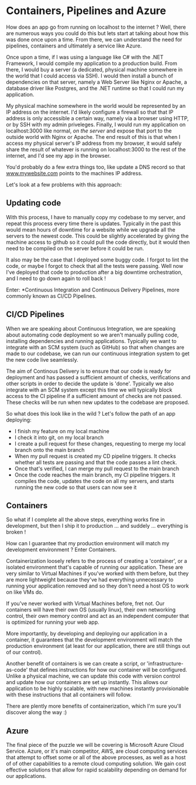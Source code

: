 # Containers, Pipelines and Azure

How does an app go from running on localhost to the internet ? Well, there are numerous ways you could do this but lets start at talking about how this was done once upon a time. From there, we can understand the need for pipelines, containers and ultimately a service like Azure.

Once upon a time, if I was using a language like C# with the .NET Framework, I would compile my application to a production build. From there, I would buy a server (a dedicated, physical machine somewhere in the world that I could access via SSH). I would then install a bunch of dependencies on that server, namely a Web Server like Nginx or Apache, a database driver like Postgres, and the .NET runtime so that I could run my application. 

My physical machine somewhere in the world would be represented by an IP address on the internet. I'd likely configure a firewall so that that IP address is only accessible a certain way, namely via a browser using HTTP, or by SSH with my admin priveleges. Finally, I would run my application on localhost:3000 like normal, *on the server* and expose that port to the outside world with Nginx or Apache. The end result of this is that when I access my physical server's IP address from my browser, it would safely share the result of whatever is running on localhost:3000 to the rest of the internet, and I'd see my app in the browser. 

You'd probably do a few extra things too, like update a DNS record so that www.mywebsite.com points to the machines IP address. 

Let's look at a few problems with this approach:

## Updating code

With this process, I have to manually copy my codebase to my server, and repeat this process every time there is updates. Typically in the past this would mean hours of downtime for a website while we upgrade all the servers to the newest code. This could be slightly accelerated by giving the machine access to github so it could pull the code directly, but it would then need to be compiled on the server before it could be run. 

It also may be the case that I deployed some buggy code. I forgot to lint the code, or maybe I forgot to check that all the tests were passing. Well now I've deployed that code to production after a big downtime orchestration, and I need to go down again to roll back !

Enter: *Continuous Integration and Continuous Delivery Pipelines, more commonly known as CI/CD Pipelines.

## CI/CD Pipelines

When we are speaking about Continuous Integration, we are speaking about automating code deployment so we aren't manually pulling code, installing dependencies and running applications. Typically we want to integrate with an SCM system (such as GitHub) so that when changes are made to our codebase, we can run our continuous integration system to get the new code live seamlessly.

The aim of Continous Delivery is to ensure that our code is ready for deployment and has passed a sufficient amount of checks, verifications and other scripts in order to decide the update is 'done'. Typically we also integrate with an SCM system except this time we will typically block access to the CI pipeline if a sufficient amount of checks are not passed. These checks will be run when new updates to the codebase are proposed.

So what does this look like in the wild ? Let's follow the path of an app deploying:

- I finish my feature on my local machine
- I check it into git, on my local branch
- I create a pull request for these changes, requesting to merge my local branch onto the main branch
- When my pull request is created my CD pipeline triggers. It checks whether all tests are passing and that the code passes a lint check.
- Once that's verified, I can merge my pull request to the main branch
- Once the code reaches the main branch, my CI pipeline triggers. It compiles the code, updates the code on all my servers, and starts running the new code so that users can now see it

## Containers

So what if I complete all the above steps, everything works fine in development, but then I ship it to production ... and suddely ... everything is broken !

How can I guarantee that my production environment will match my development environment ? Enter Containers. 

Containerization loosely refers to the process of creating a 'container', or a isolated environment that's capable of running our application. These are very similar to Virtual Machines if you've worked with them before, but they are more lightweight because they've had everything unnecessary to running your application removed and so they don't need a host OS to work on like VMs do.

If you've never worked with Virtual Machines before, fret not. Our containers will have their own OS (usually linux), their own networking control, their own memory control and act as an independent computer that is optimized for running your web app.

More importantly, by developing and deploying our application in a container, it guarantees that the development environment will match the production environment (at least for our application, there are still things out of our control).

Another benefit of containers is we can create a script, or 'infrastructure-as-code' that defines instructions for how our container will be configured. Unlike a physical machine, we can update this code with version control and update how our containers are set up instantly. This allows our application to be highly scalable, with new machines instantly provisionable with these instructions that all containers will follow.

There are plently more benefits of containerization, which I'm sure you'll discover along the way :)

## Azure 

The final piece of the puzzle we will be covering is Microsoft Azure Cloud Service. Azure, or it's main competitor, AWS, are cloud computing services that attempt to offset some or all of the above processes, as well as a host of of other capabilities to a remote cloud computing solution. We gain cost effective solutions that allow for rapid scalability depending on demand for our applications.



